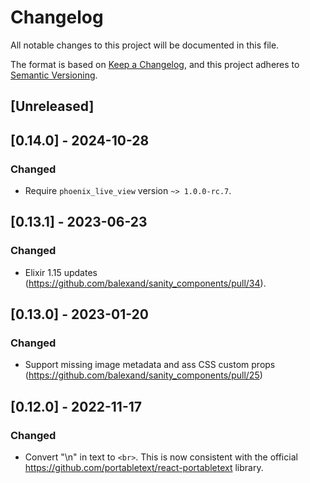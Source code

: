 # Changelog
All notable changes to this project will be documented in this file.

The format is based on [Keep a Changelog](https://keepachangelog.com/en/1.0.0/),
and this project adheres to [Semantic Versioning](https://semver.org/spec/v2.0.0.html).

## [Unreleased]

## [0.14.0] - 2024-10-28
### Changed
- Require `phoenix_live_view` version `~> 1.0.0-rc.7`.


## [0.13.1] - 2023-06-23
### Changed
- Elixir 1.15 updates (https://github.com/balexand/sanity_components/pull/34).

## [0.13.0] - 2023-01-20
### Changed
- Support missing image metadata and ass CSS custom props (https://github.com/balexand/sanity_components/pull/25)

## [0.12.0] - 2022-11-17
### Changed
- Convert "\n" in text to `<br>`. This is now consistent with the official https://github.com/portabletext/react-portabletext library.

